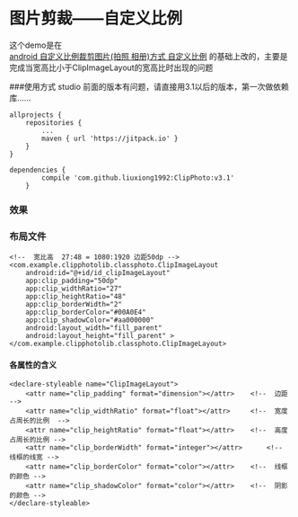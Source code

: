 # 图片剪裁——自定义比例

这个demo是在	
<a href="http://blog.csdn.net/liudao7994/article/details/53694204" target="_blank">android 自定义比例裁剪图片(拍照 相册)方式 自定义比例</a>
	的基础上改的，主要是完成当宽高比小于ClipImageLayout的宽高比时出现的问题

###使用方式 studio
前面的版本有问题，请直接用3.1以后的版本，第一次做依赖库……

	allprojects {
		repositories {
			...
			maven { url 'https://jitpack.io' }
		}
	}

	dependencies {
		    compile 'com.github.liuxiong1992:ClipPhoto:v3.1'
		}

### 效果




### 布局文件
	<!--  宽比高  27:48 = 1080:1920 边距50dp -->
    <com.example.clipphotolib.classphoto.ClipImageLayout
        android:id="@+id/id_clipImageLayout"
        app:clip_padding="50dp"
        app:clip_widthRatio="27"   
        app:clip_heightRatio="48"
        app:clip_borderWidth="2"
        app:clip_borderColor="#00A0E4"
        app:clip_shadowColor="#aa000000"
        android:layout_width="fill_parent"
        android:layout_height="fill_parent" >
    </com.example.clipphotolib.classphoto.ClipImageLayout>

#### 各属性的含义
	<declare-styleable name="ClipImageLayout">
        <attr name="clip_padding" format="dimension"></attr>    <!--  边距  -->
        <attr name="clip_widthRatio" format="float"></attr>  	<!--  宽度占周长的比例  -->
        <attr name="clip_heightRatio" format="float"></attr>  	<!--  高度占周长的比例 -->
        <attr name="clip_borderWidth" format="integer"></attr>  	<!--  线框的线宽 -->
        <attr name="clip_borderColor" format="color"></attr>  	<!--  线框的颜色 -->
        <attr name="clip_shadowColor" format="color"></attr>  	<!--  阴影的颜色 -->
    </declare-styleable>


	
	
